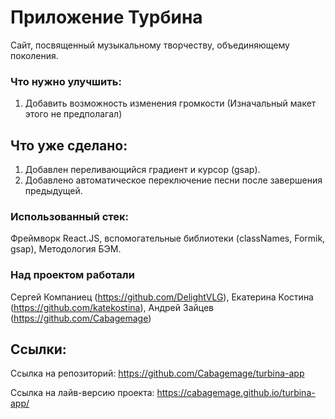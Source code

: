 # Приложение Турбина

Сайт, посвященный музыкальному творчеству, объединяющему поколения. 

### Что нужно улучшить:
1. Добавить возможность изменения громкости (Изначальный макет этого не предполагал)
## Что уже сделано: 
1. Добавлен переливающийся градиент и курсор (gsap). 
2. Добавлено автоматическое переключение песни после завершения предыдущей. 

### Использованный стек:
Фреймворк React.JS, вспомогательные библиотеки (classNames, Formik, gsap), 
Методология БЭМ.

### Над проектом работали 

Сергей Компаниец (https://github.com/DelightVLG), Екатерина Костина (https://github.com/katekostina), Андрей Зайцев (https://github.com/Cabagemage)

## Ссылки: 
Ссылка на репозиторий: https://github.com/Cabagemage/turbina-app 

Ссылка на лайв-версию проекта: https://cabagemage.github.io/turbina-app/
